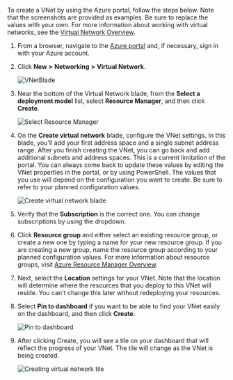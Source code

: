 To create a VNet by using the Azure portal, follow the steps below. Note that the screenshots are provided as examples. Be sure to replace the values with your own. For more information about working with virtual networks, see the [Virtual Network Overview](/documentation/articles/virtual-networks-overview/).

1. From a browser, navigate to the [Azure portal](http://portal.azure.com) and, if necessary, sign in with your Azure account.

2. Click **New** **>** **Networking** **>** **Virtual Network**.

	![VNetBlade](./media/vpn-gateway-basic-vnet-rm-portal-include/newvnetportal650.png)

3. Near the bottom of the Virtual Network blade, from the **Select a deployment model** list, select **Resource Manager**, and then click **Create**.


	![Select Resource Manager](./media/vpn-gateway-basic-vnet-rm-portal-include/resourcemanager250.png)

4. On the **Create virtual network** blade, configure the VNet settings. In this blade, you'll add your first address space and a single subnet address range. After you finish creating the VNet, you can go back and add additional subnets and address spaces. This is a current limitation of the portal. You can always come back to update these values by editing the VNet properties in the portal, or by using PowerShell. The values that you use will depend on the configuration you want to create. Be sure to refer to your planned configuration values. 

	![Create virtual network blade](./media/vpn-gateway-basic-vnet-rm-portal-include/createavnet250.png)

5. Verify that the **Subscription** is the correct one. You can change subscriptions by using the dropdown.

6. Click **Resource group** and either select an existing resource group, or create a new one by typing a name for your new resource group. If you are creating a new group, name the resource group according to your planned configuration values. For more information about resource groups, visit [Azure Resource Manager Overview](/documentation/articles/resource-group-overview/#resource-groups).

7. Next, select the **Location** settings for your VNet. Note that the location will determine where the resources that you deploy to this VNet will reside. You can't change this later without redeploying your resources.

8. Select **Pin to dashboard** if you want to be able to find your VNet easily on the dashboard, and then click **Create**.
	
	![Pin to dashboard](./media/vpn-gateway-basic-vnet-rm-portal-include/pintodashboard150.png)


9. After clicking Create, you will see a tile on your dashboard that will reflect the progress of your VNet. The tile will change as the VNet is being created.

	![Creating virtual network tile](./media/vpn-gateway-basic-vnet-rm-portal-include/deploying150.png)